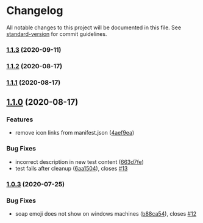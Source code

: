 # Changelog

All notable changes to this project will be documented in this file. See [standard-version](https://github.com/conventional-changelog/standard-version) for commit guidelines.

### [1.1.3](https://github.com/niallpaterson/cleanup-react-app/compare/v1.1.2...v1.1.3) (2020-09-11)

### [1.1.2](https://github.com/niallpaterson/cleanup-react-app/compare/v1.1.1...v1.1.2) (2020-08-17)

### [1.1.1](https://github.com/niallpaterson/cleanup-react-app/compare/v1.1.0...v1.1.1) (2020-08-17)

## [1.1.0](https://github.com/niallpaterson/cleanup-react-app/compare/v1.0.3...v1.1.0) (2020-08-17)


### Features

* remove icon links from manifest.json ([4aef9ea](https://github.com/niallpaterson/cleanup-react-app/commit/4aef9ea848c677d1520132c7c96e6a09355b5fad))


### Bug Fixes

* incorrect description in new test content ([663d7fe](https://github.com/niallpaterson/cleanup-react-app/commit/663d7fe9ffb6d93e6ecc260e6f23c1c8d5b97a9f))
* test fails after cleanup ([6aa1504](https://github.com/niallpaterson/cleanup-react-app/commit/6aa15048b0028e21fbdcbf401908e421b9bad18f)), closes [#13](https://github.com/niallpaterson/cleanup-react-app/issues/13)

### [1.0.3](https://github.com/niallpaterson/cleanup-react-app/compare/v1.0.2...v1.0.3) (2020-07-25)


### Bug Fixes

* soap emoji does not show on windows machines ([b88ca54](https://github.com/niallpaterson/cleanup-react-app/commit/b88ca54edac98208dec7fa0dda738e3ad5a34213)), closes [#12](https://github.com/niallpaterson/cleanup-react-app/issues/12)
